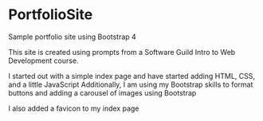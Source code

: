 # PortfolioSite
Sample portfolio site using Bootstrap 4

This site is created using prompts from a Software Guild Intro to 
Web Development course.

I started out with a simple index page and have started adding HTML, CSS, and a little JavaScript
Additionally, I am using my Bootstrap skills to format buttons and adding a carousel of images
using Bootstrap

I also added a favicon to my index page 

